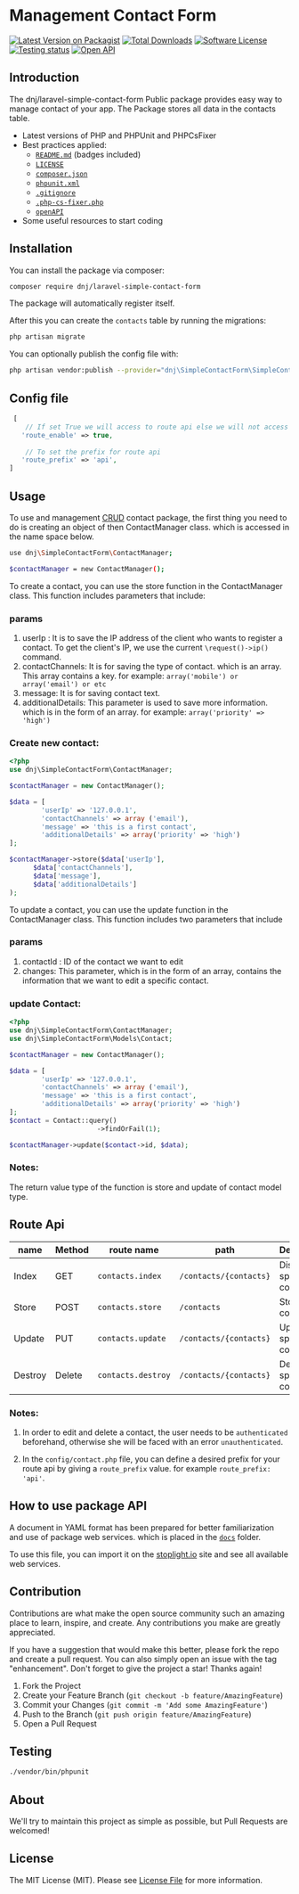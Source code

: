 # Management Contact Form

[![Latest Version on Packagist][ico-version]][link-packagist]
[![Total Downloads][ico-downloads]][link-downloads]
[![Software License][ico-license]][link-license]
[![Testing status][ico-workflow-test]][link-workflow-test]
[![Open API][ico-open-api]][link-open-api]

## Introduction

The  dnj/laravel-simple-contact-form Public package provides easy way to manage  contact of your app. The Package stores all data in the contacts table.
* Latest versions of PHP and PHPUnit and PHPCsFixer
* Best practices applied:
    * [`README.md`][link-readme] (badges included)
    * [`LICENSE`][link-license]
    * [`composer.json`][link-composer-json]
    * [`phpunit.xml`][link-phpunit]
    * [`.gitignore`][link-gitignore]
    * [`.php-cs-fixer.php`][link-phpcsfixer]
    * [`openAPI`][link-phpcsfixer]
* Some useful resources to start coding

## Installation
You can install the package via composer:
```bash
composer require dnj/laravel-simple-contact-form
```

The package will automatically register itself.


After this you can create the `contacts` table by running the migrations:

```bash
php artisan migrate
```

You can optionally publish the config file with:

```bash
php artisan vendor:publish --provider="dnj\SimpleContactForm\SimpleContactFormServiceProvider" --tag="contact-config"
```
## Config file
```php
 [
    // If set True we will access to route api else we will not access
   'route_enable' => true,
   
    // To set the prefix for route api
   'route_prefix' => 'api',
]

```
## Usage
To use and management [CRUD][link-crud] contact package, the first thing you need to do is creating an object of then ContactManager class. which is accessed in the name space below.
```bash
use dnj\SimpleContactForm\ContactManager;

$contactManager = new ContactManager();
```

To create a contact, you can use the store function in the ContactManager class. This function includes parameters that include:

### params
1.  userIp :  It is to save the IP address of the client who wants to register a contact. To get the client's IP, we use the current `\request()->ip()` command.
2. contactChannels: It is for saving the type of contact. which is an array. This array contains a key. for example: `array('mobile') or array('email') or etc`
3. message: It is for saving contact text.
4. additionalDetails: This parameter is used to save more information. which is in the form of an array. for example: `array('priority' => 'high')`


### Create new contact:
```php
<?php
use dnj\SimpleContactForm\ContactManager;

$contactManager = new ContactManager();

$data = [
        'userIp' => '127.0.0.1',
        'contactChannels' => array ('email'),
        'message' => 'this is a first contact',
        'additionalDetails' => array('priority' => 'high')
];

$contactManager->store($data['userIp'], 
      $data['contactChannels'], 
      $data['message'], 
      $data['additionalDetails']
);
```
To update a contact, you can use the update function in the ContactManager class. This function includes two parameters that include

### params
1.  contactId :  ID of the contact we want to edit
2.  changes: This parameter, which is in the form of an array, contains the information that we want to edit a specific contact.

### update Contact:
```php
<?php
use dnj\SimpleContactForm\ContactManager;
use dnj\SimpleContactForm\Models\Contact;

$contactManager = new ContactManager();

$data = [
        'userIp' => '127.0.0.1',
        'contactChannels' => array ('email'),
        'message' => 'this is a first contact',
        'additionalDetails' => array('priority' => 'high')
];
$contact = Contact::query()
                      ->findOrFail(1);

$contactManager->update($contact->id, $data);
```
### Notes:
The return value type of the function is store and update of contact model type.

## Route Api

| name    | Method | route name         | path                    | Description                | 
|---------|--------|--------------------|-------------------------|----------------------------|
| Index   | GET    | `contacts.index`   | `/contacts/{contacts}`  | Display a specific contact |
| Store   | POST   | `contacts.store`   | `/contacts`             | Store a contact            |
| Update  | PUT    | `contacts.update`  | `/contacts/{contacts}`  | Update a specific contact  |
| Destroy | Delete | `contacts.destroy` | `/contacts/{contacts}`  | Destroy a specific contact |

### Notes:
1. In order to edit and delete a contact, the user needs to be `authenticated` beforehand, otherwise she will be faced with an error `unauthenticated`.

2. In the `config/contact.php` file, you can define a desired prefix for your route api by giving a `route_prefix` value. for example `route_prefix: 'api'`.

## How to use package API

A document in YAML format has been prepared for better familiarization and use of package web services. which is placed in the [`docs`][link-open-api] folder.

To use this file, you can import it on the [stoplight.io](https://stoplight.io) site and see all available web services.


## Contribution

Contributions are what make the open source community such an amazing place to learn, inspire, and create. Any contributions you make are greatly appreciated.

If you have a suggestion that would make this better, please fork the repo and create a pull request. You can also simply open an issue with the tag "enhancement". Don't forget to give the project a star! Thanks again!

1. Fork the Project
2. Create your Feature Branch (`git checkout -b feature/AmazingFeature`)
3. Commit your Changes (`git commit -m 'Add some AmazingFeature'`)
4. Push to the Branch (`git push origin feature/AmazingFeature`)
5. Open a Pull Request


## Testing
```bash
./vendor/bin/phpunit 
```
## About
We'll try to maintain this project as simple as possible, but Pull Requests are welcomed!

## License

The MIT License (MIT). Please see [License File][link-license] for more information.

[ico-version]: https://img.shields.io/packagist/v/dnj/laravel-simple-contact-form.svg?style=flat-square
[ico-license]: https://img.shields.io/badge/license-MIT-brightgreen.svg?style=flat-square
[ico-downloads]: https://img.shields.io/packagist/dt/dnj/laravel-simple-contact-form.svg?style=flat-square
[ico-workflow-test]: https://github.com//dnj/laravel-simple-contact-form/actions/workflows/test.yaml/badge.svg
[ico-open-api]: https://img.shields.io/endpoint?color=blue&label=openAPI&logo=%22%236BA539%22&logoColor=blue&style=for-the-badge&url=https%3A%2F%2Fimg.shields.io%2Fendpoint%3Furl%3Dhttps%3A%2F%2Fgithub.com%2Fdnj%2Flaravel-account%2Fblob%2Fmaster%2FapiDocs%2Faccount.json

[link-open-api]: https://github.com/dnj/laravel-simple-contact-form/blob/master/apiDocs/account.json
[link-workflow-test]: https://github.com/dnj/laravel-simple-contact-form/actions/workflows/test.yaml
[link-packagist]: https://packagist.org/packages/dnj/laravel-simple-contact-form
[link-license]: https://github.com/dnj/laravel-simple-contact-form/blob/master/LICENSE
[link-downloads]: https://packagist.org/packages/dnj/laravel-simple-contact-form
[link-readme]: https://github.com/dnj/laravel-simple-contact-form/blob/master/README.md
[link-composer-json]: https://github.com/dnj/laravel-simple-contact-form/blob/master/composer.json
[link-phpunit]: https://github.com/dnj/laravel-simple-contact-form/blob/master/phpunit.xml
[link-gitignore]: https://github.com/dnj/laravel-simple-contact-form/blob/master/.gitignore
[link-phpcsfixer]: https://github.com/dnj/laravel-simple-contact-form/blob/master/.php-cs-fixer.php
[link-author]: https://github.com/dnj
[link-crud]: https://en.wikipedia.org/wiki/Create,_read,_update_and_delete
